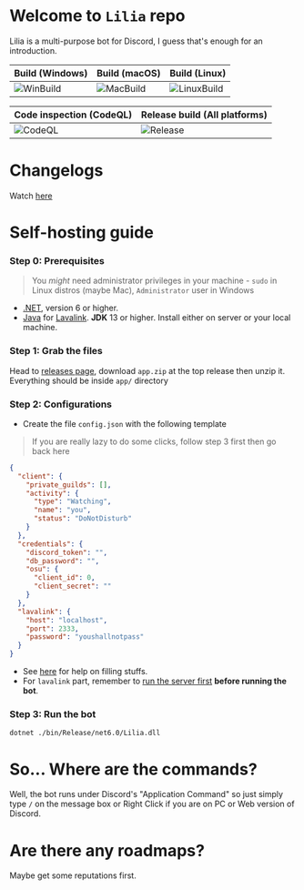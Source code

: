 # Welcome to `Lilia` repo
Lilia is a multi-purpose bot for Discord, I guess that's enough for an introduction.

| Build (Windows)                                                                              | Build (macOS)                                                                            | Build (Linux)                                                                                 |
|----------------------------------------------------------------------------------------------|------------------------------------------------------------------------------------------|-----------------------------------------------------------------------------------------------|
| ![WinBuild](https://github.com/Swyreee/Lilia/actions/workflows/dotnet_windows.yml/badge.svg) | ![MacBuild](https://github.com/Swyreee/Lilia/actions/workflows/dotnet_mac.yml/badge.svg) | ![LinuxBuild](https://github.com/Swyreee/Lilia/actions/workflows/dotnet_ubuntu.yml/badge.svg) |

| Code inspection (CodeQL)                                                                    | Release build (All platforms)                                                        |
|---------------------------------------------------------------------------------------------|--------------------------------------------------------------------------------------|
| ![CodeQL](https://github.com/Swyreee/Lilia/actions/workflows/codeql-analysis.yml/badge.svg) | ![Release](https://github.com/Swyreee/Lilia/actions/workflows/release.yml/badge.svg) |

# Changelogs
Watch [here](https://github.com/Swyreee/Lilia/blob/master/CHANGELOGS.md)

# Self-hosting guide
### Step 0: Prerequisites
>You *might* need administrator privileges in your machine - `sudo` in Linux distros (maybe Mac), `Administrator` user in Windows 

- [.NET](https://dotnet.microsoft.com/download), version 6 or higher.
- [Java](https://www.java.com/en/download/) for [Lavalink](https://github.com/freyacodes/Lavalink). **JDK** 13 or higher. Install either on server or your local machine.

### Step 1: Grab the files
Head to [releases page](https://github.com/Swyreee/Lilia/releases), download `app.zip` at the top release then unzip it. Everything should be inside `app/` directory

### Step 2: Configurations
- Create the file `config.json` with the following template
>If you are really lazy to do some clicks, follow step 3 first then go back here
```json
{
  "client": {
    "private_guilds": [],
    "activity": {
      "type": "Watching",
      "name": "you",
      "status": "DoNotDisturb"
    }
  },
  "credentials": {
    "discord_token": "",
    "db_password": "",
    "osu": {
      "client_id": 0,
      "client_secret": ""
    }
  },
  "lavalink": {
    "host": "localhost",
    "port": 2333,
    "password": "youshallnotpass"
  }
}
```
- See [here](https://github.com/Swyreee/Lilia/wiki/Configuration-101) for help on filling stuffs.
- For `lavalink` part, remember to [run the server first](https://github.com/freyacodes/Lavalink#server-configuration) **before running the bot**.

### Step 3: Run the bot
```shell
dotnet ./bin/Release/net6.0/Lilia.dll
```

# So... Where are the commands?
Well, the bot runs under Discord's "Application Command" so just simply type `/` on the message box or Right Click if you are on PC or Web version of Discord.

# Are there any roadmaps?
Maybe get some reputations first.